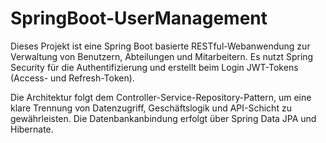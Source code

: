 # SpringBoot-UserManagement
Dieses Projekt ist eine Spring Boot basierte RESTful-Webanwendung zur Verwaltung von Benutzern, Abteilungen und Mitarbeitern. Es nutzt Spring Security für die Authentifizierung und erstellt beim Login JWT-Tokens (Access- und Refresh-Token).

Die Architektur folgt dem Controller-Service-Repository-Pattern, um eine klare Trennung von Datenzugriff, Geschäftslogik und API-Schicht zu gewährleisten. Die Datenbankanbindung erfolgt über Spring Data JPA und Hibernate.
